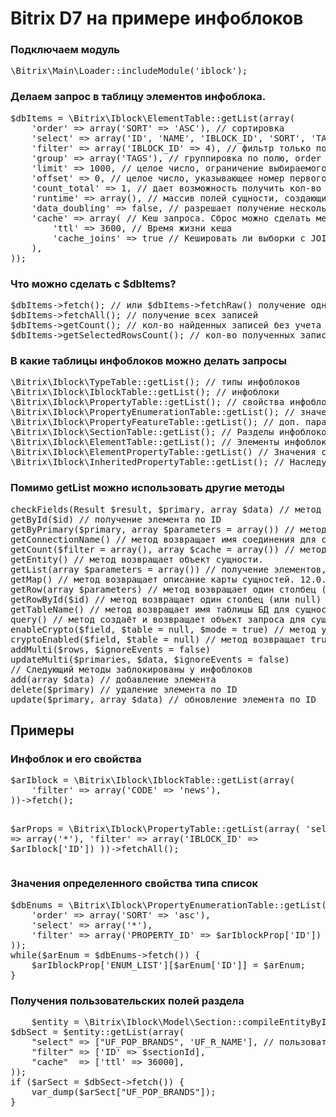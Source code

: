 ﻿# Bitrix D7 на примере инфоблоков
 <h3>Подключаем модуль</h3>
<pre>
\Bitrix\Main\Loader::includeModule('iblock');
</pre>
<h3> Делаем запрос в таблицу элементов инфоблока.</h3>
<pre>
$dbItems = \Bitrix\Iblock\ElementTable::getList(array(
	'order' => array('SORT' => 'ASC'), // сортировка
	'select' => array('ID', 'NAME', 'IBLOCK_ID', 'SORT', 'TAGS'), // выбираемые поля, без свойств. Свойства можно получать на старом ядре \CIBlockElement::getProperty
	'filter' => array('IBLOCK_ID' => 4), // фильтр только по полям элемента, свойства (PROPERTY) использовать нельзя
	'group' => array('TAGS'), // группировка по полю, order должен быть пустой
	'limit' => 1000, // целое число, ограничение выбираемого кол-ва
	'offset' => 0, // целое число, указывающее номер первого столбца в результате
	'count_total' => 1, // дает возможность получить кол-во элементов через метод getCount()
	'runtime' => array(), // массив полей сущности, создающихся динамически
	'data_doubling' => false, // разрешает получение нескольких одинаковых записей
	'cache' => array( // Кеш запроса. Сброс можно сделать методом \Bitrix\Iblock\ElementTable::getEntity()->cleanCache();
		'ttl' => 3600, // Время жизни кеша
		'cache_joins' => true // Кешировать ли выборки с JOIN
	),
));
</pre>
<h3>Что можно сделать с $dbItems?</h3>
<pre>
$dbItems->fetch(); // или $dbItems->fetchRaw() получение одной записи, можно перебрать в цикле while ($arItem = $dbItems->fetch())
$dbItems->fetchAll(); // получение всех записей
$dbItems->getCount(); // кол-во найденных записей без учета limit, доступно если при запросе было указано count_total = 1
$dbItems->getSelectedRowsCount(); // кол-во полученных записей с учетом limit
</pre>
<h3>В какие таблицы инфоблоков можно делать запросы</h3>
<pre>
\Bitrix\Iblock\TypeTable::getList(); // типы инфоблоков
\Bitrix\Iblock\IblockTable::getList(); // инфоблоки
\Bitrix\Iblock\PropertyTable::getList(); // свойства инфоблоков
\Bitrix\Iblock\PropertyEnumerationTable::getList(); // значения свойств, например списков
\Bitrix\Iblock\PropertyFeatureTable::getList(); // доп. параметры свойств (например "Показывать на детальной странице элемента")
\Bitrix\Iblock\SectionTable::getList(); // Разделы инфоблоков
\Bitrix\Iblock\ElementTable::getList(); // Элементы инфоблоков 
\Bitrix\Iblock\ElementPropertyTable::getList() // Значения свойств элементов
\Bitrix\Iblock\InheritedPropertyTable::getList(); // Наследуемые свойства (seo шаблоны)
</pre>
<h3>Помимо getList можно использовать другие методы</h3>
<pre>
checkFields(Result $result, $primary, array $data) // метод проверяет поля данных перед записью в БД.
getById($id) // получение элемента по ID
getByPrimary($primary, array $parameters = array()) // метод возвращает выборку по первичному ключу сущности и по опциональным параметрам \Bitrix\Main\Entity\DataManager::getList.
getConnectionName() // метод возвращает имя соединения для сущности. 12.0.9
getCount($filter = array(), array $cache = array()) // метод выполняет COUNT запрос к сущности и возвращает результат. 12.0.10
getEntity() // метод возвращает объект сущности.
getList(array $parameters = array()) // получение элементов, подробнее было выше
getMap() // метод возвращает описание карты сущностей. 12.0.7
getRow(array $parameters) // метод возвращает один столбец (или null) по параметрам для \Bitrix\Main\Entity\DataManager::getList.
getRowById($id) // метод возвращает один столбец (или null) по первичному ключу сущности. 14.0.0
getTableName() // метод возвращает имя таблицы БД для сущности. 12.0.7
query() // метод создаёт и возвращает объект запроса для сущности.
enableCrypto($field, $table = null, $mode = true) // метод устанавливает флаг поддержки шифрования для поля. 17.5.14
cryptoEnabled($field, $table = null) // метод возвращает true если шифрование разрешено для поля. 17.5.14
addMulti($rows, $ignoreEvents = false)
updateMulti($primaries, $data, $ignoreEvents = false)
// Следующий методы заблокированы у инфоблоков
add(array $data) // добавление элемента
delete($primary) // удаление элемента по ID
update($primary, array $data) // обновление элемента по ID
</pre>
<h2>Примеры</h2>
<h3>Инфоблок и его свойства</h3>
<pre>
$arIblock = \Bitrix\Iblock\IblockTable::getList(array(
	'filter' => array('CODE' => 'news'),
))->fetch();

$arProps = \Bitrix\Iblock\PropertyTable::getList(array(
	'select' => array('*'),
	'filter' => array('IBLOCK_ID' => $arIblock['ID'])
))->fetchAll();
</pre>
<h3>Значения определенного свойства типа список</h3>
<pre>
$dbEnums = \Bitrix\Iblock\PropertyEnumerationTable::getList(array(
	'order' => array('SORT' => 'asc'),
	'select' => array('*'),
	'filter' => array('PROPERTY_ID' => $arIblockProp['ID'])
));
while($arEnum = $dbEnums->fetch()) {
	$arIblockProp['ENUM_LIST'][$arEnum['ID']] = $arEnum;
}
</pre>
<h3>Получения пользовательских полей раздела</h3>
<pre>
	$entity = \Bitrix\Iblock\Model\Section::compileEntityByIblock($iblockId);
$dbSect = $entity::getList(array(
	"select" => ["UF_POP_BRANDS", 'UF_R_NAME'], // пользовательские поля
	"filter" => ['ID' => $sectionId],
	"cache"  => ['ttl' => 36000],
));
if ($arSect = $dbSect->fetch()) {
	var_dump($arSect["UF_POP_BRANDS"]);
}
</pre>
</h3>
